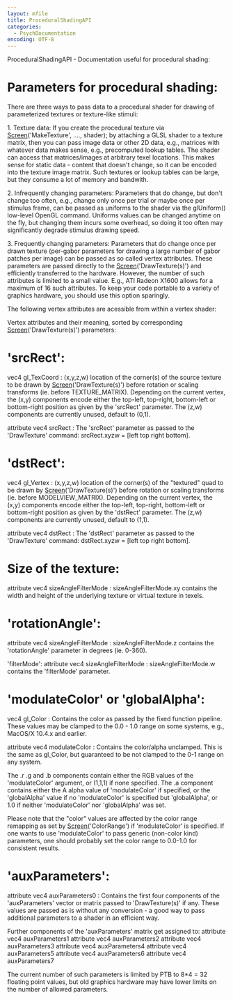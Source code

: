 ```yaml
---
layout: mfile
title: ProceduralShadingAPI
categories:
  - PsychDocumentation
encoding: UTF-8
---
```


ProceduralShadingAPI - Documentation useful for procedural shading:

# Parameters for procedural shading:

There are three ways to pass data to a procedural shader for drawing of
parameterized textures or texture-like stimuli:

1\. Texture data: If you create the procedural texture via
[Screen](/docs/Screen)('MakeTexture', ...., shader); by attaching a GLSL shader to a
texture matrix, then you can pass image data or other 2D data, e.g.,
matrices with whatever data makes sense, e.g., precomputed lookup tables.
The shader can access that matrices/images at arbitrary texel locations.
This makes sense for static data - content that doesn't change, so it can
be encoded into the texture image matrix. Such textures or lookup tables
can be large, but they consume a lot of memory and bandwith.

2\. Infrequently changing parameters: Parameters that do change, but don't
change too often, e.g., change only once per trial or maybe once per
stimulus frame, can be passed as uniforms to the shader via the
glUniform() low-level OpenGL command. Uniforms values can be changed
anytime on the fly, but changing them incurs some overhead, so doing it
too often may significantly degrade stimulus drawing speed.

3\. Frequently changing parameters: Parameters that do change once per
drawn texture (per-gabor parameters for drawing a large number of gabor
patches per image) can be passed as so called vertex attributes. These
parameters are passed directly to the [Screen](/docs/Screen)('DrawTexture(s)') and
efficiently transferred to the hardware. However, the number of such
attributes is limited to a small value. E.g., ATI Radeon X1600 allows for
a maximum of 16 such attributes. To keep your code portable to a variety
of graphics hardware, you should use this option sparingly.

The following vertex attributes are acessible from within a vertex
shader:

Vertex attributes and their meaning, sorted by corresponding
[Screen](/docs/Screen)('DrawTexture(s)') parameters:

# 'srcRect':

vec4 gl\_TexCoord : (x,y,z,w) location of the corner(s) of the source
texture to be drawn by [Screen](/docs/Screen)('DrawTexture(s)') before rotation or scaling
transforms (ie. before TEXTURE\_MATRIX). Depending on the current vertex,
the (x,y) components encode either the top-left, top-right, bottom-left or
bottom-right position as given by the 'srcRect' parameter. The (z,w)
components are currently unused, default to (0,1).

attribute vec4 srcRect : The 'srcRect' parameter as passed to the
'DrawTexture' command: srcRect.xyzw = [left top right bottom].


# 'dstRect':

vec4 gl\_Vertex : (x,y,z,w) location of the corner(s) of the "textured" quad
to be drawn by [Screen](/docs/Screen)('DrawTexture(s)') before rotation or scaling
transforms (ie. before MODELVIEW\_MATRIX). Depending on the current vertex,
the (x,y) components encode either the top-left, top-right, bottom-left or
bottom-right position as given by the 'dstRect' parameter. The (z,w)
components are currently unused, default to (1,1).

attribute vec4 dstRect : The 'dstRect' parameter as passed to the
'DrawTexture' command: dstRect.xyzw = [left top right bottom].


# Size of the texture:

attribute vec4 sizeAngleFilterMode : sizeAngleFilterMode.xy contains the
width and height of the underlying texture or virtual texture in texels.


# 'rotationAngle':

attribute vec4 sizeAngleFilterMode : sizeAngleFilterMode.z contains the
'rotationAngle' parameter in degrees (ie. 0-360).


'filterMode':
attribute vec4 sizeAngleFilterMode : sizeAngleFilterMode.w contains the
'filterMode' parameter.


# 'modulateColor' or 'globalAlpha':

vec4 gl\_Color : Contains the color as passed by the fixed function
pipeline. These values may be clamped to the 0.0 - 1.0 range on some
systems, e.g., MacOS/X 10.4.x and earlier.

attribute vec4 modulateColor : Contains the color/alpha unclamped. This
is the same as gl\_Color, but guaranteed to be not clamped to the 0-1
range on any system.

The .r .g and .b components contain either the RGB values of the
'modulateColor' argument, or (1,1,1) if none specified. The .a component
contains either the A alpha value of 'modulateColor' if specified, or the
'globalAlpha' value if no 'modulateColor' is specified but 'globalAlpha',
or 1.0 if neither 'modulateColor' nor 'globalAlpha' was set.

Please note that the "color" values are affected by the color range
remapping as set by [Screen](/docs/Screen)('ColorRange') if 'modulateColor' is specified.
If one wants to use 'modulateColor' to pass generic (non-color kind)
parameters, one should probably set the color range to 0.0-1.0 for
consistent results.


# 'auxParameters':

attribute vec4 auxParameters0 : Contains the first four components of the
'auxParameters' vector or matrix passed to 'DrawTexture(s)' if any. These
values are passed as is without any conversion - a good way to pass
additional parameters to a shader in an efficient way.

Further components of the 'auxParameters' matrix get assigned to:
attribute vec4 auxParameters1
attribute vec4 auxParameters2
attribute vec4 auxParameters3
attribute vec4 auxParameters4
attribute vec4 auxParameters5
attribute vec4 auxParameters6
attribute vec4 auxParameters7

The current number of such parameters is limited by PTB to 8\*4 = 32 floating
point values, but old graphics hardware may have lower limits on the
number of allowed parameters.